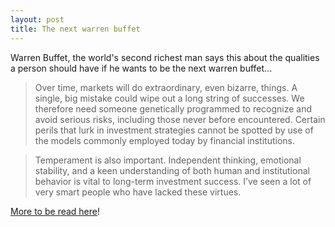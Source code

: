 ```yaml
---
layout: post
title: The next warren buffet
---
```


Warren Buffet, the world's second richest man says this about the qualities a person should have if he wants to be the next warren buffet...

>  

> Over time, markets will do extraordinary, even bizarre, things. A single, big mistake could wipe out a long string of successes. We therefore need someone genetically programmed to recognize and avoid serious risks, including those never before encountered. Certain perils that lurk in investment strategies cannot be spotted by use of the models commonly employed today by financial institutions.

> Temperament is also important. Independent thinking, emotional stability, and a keen understanding of both human and institutional behavior is vital to long-term investment success. I’ve seen a lot of very smart people who have lacked these virtues.

[More to be read here](http://articles.moneycentral.msn.com/Investing/Dispatch/070302BuffettSeeksASuccessor.aspx)!
